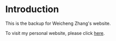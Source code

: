 # Introduction

This is the backup for Weicheng Zhang's website.

To visit my personal website, please click [here](http://weichengzhang.co/).

